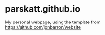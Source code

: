 # parskatt.github.io

My personal webpage, using the template from https://github.com/jonbarron/website
